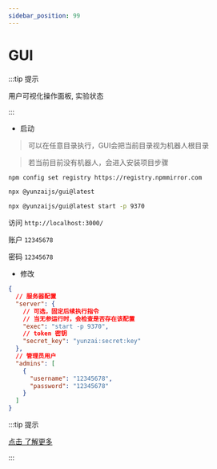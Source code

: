 ```yaml
---
sidebar_position: 99
---
```


# GUI

:::tip 提示

用户可视化操作面板, 实验状态

:::

- 启动

> 可以在任意目录执行，GUI会把当前目录视为机器人根目录

> 若当前目前没有机器人，会进入安装项目步骤

```sh title="置镜像（海外环境或已设置可忽略）"
npm config set registry https://registry.npmmirror.com
```

```sh title="默认端口3000"
npx @yunzaijs/gui@latest
```

```sh title="修改端口"
npx @yunzaijs/gui@latest start -p 9370
```

访问 `http://localhost:3000/`

账户 `12345678`

密码 `12345678`

- 修改

```json title="yunzai-gui.json"
{
  // 服务器配置
  "server": {
    // 可选，固定后续执行指令
    // 当无参运行时，会检查是否存在该配置
    "exec": "start -p 9370",
    // token 密钥
    "secret_key": "yunzai:secret:key"
  },
  // 管理员用户
  "admins": [
    {
      "username": "12345678",
      "password": "12345678"
    }
  ]
}
```

:::tip 提示

[点击 了解更多](https://github.com/yunzaijs/yunzai-gui)

:::
